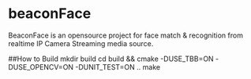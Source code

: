 # beaconFace

BeaconFace is an opensource project for face match & recognition from realtime IP Camera Streaming media source.


##How to Build
mkdir build
cd build && cmake -DUSE_TBB=ON -DUSE_OPENCV=ON -DUNIT_TEST=ON ..
make
